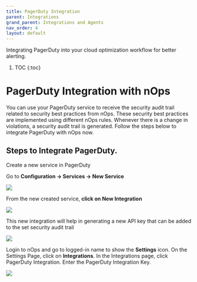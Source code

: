 ```yaml
---
title: PagerDuty Integration
parent: Integrations
grand_parent: Integrations and Agents
nav_order: 4
layout: default
---
```


Integrating PagerDuty into your cloud optimization workflow for better alerting.

1. TOC
{:toc}

PagerDuty Integration with nOps
===============================

You can use your PagerDuty service to receive the security audit trail related to security best practices from nOps. These security best practices are implemented using different nOps rules. Whenever there is a change in violations, a security audit trail is generated. Follow the steps below to integrate PagerDuty with nOps now.

Steps to Integrate PagerDuty.
-----------------------------

Create a new service in PagerDuty

Go to **Configuration → Services → New Service**

[![](https://downloads.intercomcdn.com/i/o/286261036/1e7e7b4b72019fbf4aa0e89c/image.png)](https://downloads.intercomcdn.com/i/o/286261036/1e7e7b4b72019fbf4aa0e89c/image.png)

From the new created service, **click on New Integration**

[![](https://downloads.intercomcdn.com/i/o/286261112/d797218a1d1ea77e1e16492e/image.png)](https://downloads.intercomcdn.com/i/o/286261112/d797218a1d1ea77e1e16492e/image.png)

This new integration will help in generating a new API key that can be added to the set security audit trail

[![](https://downloads.intercomcdn.com/i/o/286261225/986cd6ded7fa8a1f5ea608c9/image.png)](https://downloads.intercomcdn.com/i/o/286261225/986cd6ded7fa8a1f5ea608c9/image.png)

Login to nOps and go to logged-in name to show the **Settings** icon. On the Settings Page, click on **Integrations**. In the Integrations page, click PagerDuty Integration. Enter the PagerDuty Integration Key.

[![](https://downloads.intercomcdn.com/i/o/288766685/d36a9349f70cebd9195891a4/image.png)](https://downloads.intercomcdn.com/i/o/288766685/d36a9349f70cebd9195891a4/image.png)